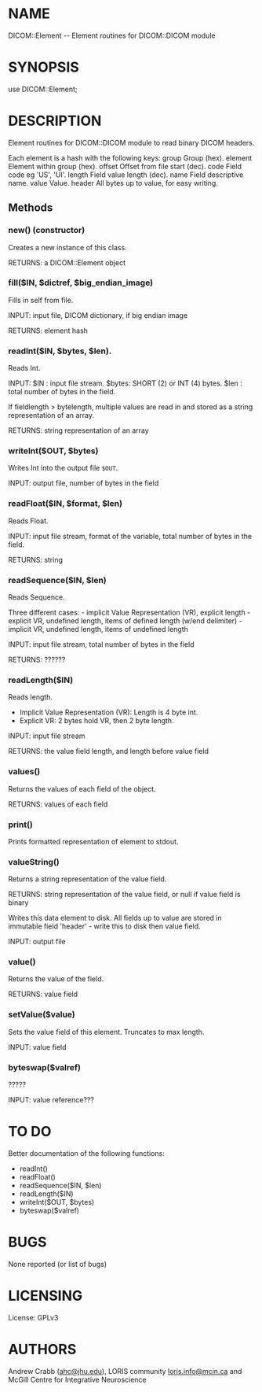 # NAME

DICOM::Element -- Element routines for DICOM::DICOM module

# SYNOPSIS

use DICOM::Element;

# DESCRIPTION

Element routines for DICOM::DICOM module to read binary DICOM headers.

Each element is a hash with the following keys:
  group	    Group (hex).
  element	Element within group (hex).
  offset	Offset from file start (dec).
  code	    Field code eg 'US', 'UI'.
  length	Field value length (dec).
  name	    Field descriptive name.
  value	    Value.
  header	All bytes up to value, for easy writing.

## Methods

### new() (constructor)

Creates a new instance of this class.

RETURNS: a DICOM::Element object

### fill($IN, $dictref, $big\_endian\_image)

Fills in self from file.

INPUT: input file, DICOM dictionary, if big endian image

RETURNS: element hash

### readInt($IN, $bytes, $len).

Reads Int.

INPUT:
  $IN   : input file stream.
  $bytes: SHORT (2) or INT (4) bytes.
  $len  : total number of bytes in the field.

If fieldlength > bytelength, multiple values are read in and stored as a
string representation of an array.

RETURNS: string representation of an array

### writeInt($OUT, $bytes)

Writes Int into the output file `$OUT`.

INPUT: output file, number of bytes in the field

### readFloat($IN, $format, $len)

Reads Float.

INPUT: input file stream, format of the variable, total number of bytes in
the field.

RETURNS: string

### readSequence($IN, $len)

Reads Sequence.

Three different cases:
    - implicit Value Representation (VR), explicit length
    - explicit VR, undefined length, items of defined length (w/end delimiter)
    - implicit VR, undefined length, items of undefined length

INPUT: input file stream, total number of bytes in the field

RETURNS: ??????

### readLength($IN)

Reads length.
  - Implicit Value Representation (VR): Length is 4 byte int.
  - Explicit VR: 2 bytes hold VR, then 2 byte length.

INPUT: input file stream

RETURNS: the value field length, and length before value field

### values()

Returns the values of each field of the object.

RETURNS: values of each field

### print()

Prints formatted representation of element to stdout.

### valueString()

Returns a string representation of the value field.

RETURNS: string representation of the value field, or null if value field is
binary

Writes this data element to disk. All fields up to value are stored in
immutable field 'header' - write this to disk then value field.

INPUT: output file

### value()

Returns the value of the field.

RETURNS: value field

### setValue($value)

Sets the value field of this element. Truncates to max length.

INPUT: value field

### byteswap($valref)

?????

INPUT: value reference???

# TO DO

Better documentation of the following functions:
  - readInt()
  - readFloat()
  - readSequence($IN, $len)
  - readLength($IN)
  - writeInt($OUT, $bytes)
  - byteswap($valref)

# BUGS

None reported (or list of bugs)

# LICENSING

License: GPLv3

# AUTHORS

Andrew Crabb (ahc@jhu.edu),
LORIS community <loris.info@mcin.ca> and McGill Centre for Integrative Neuroscience
